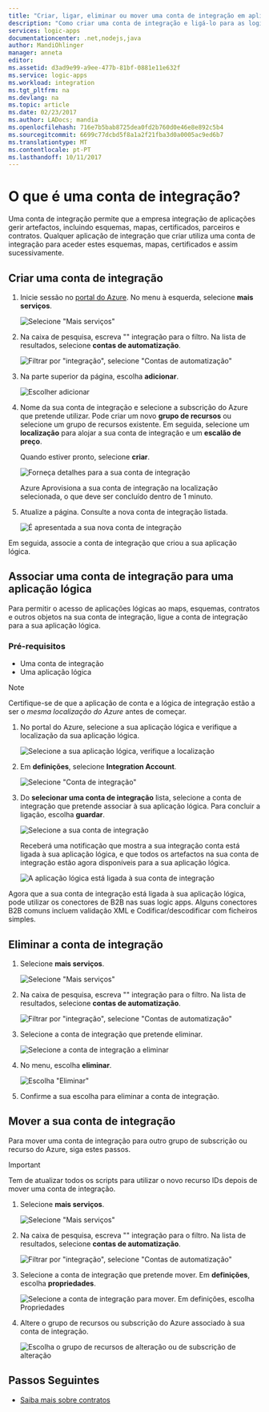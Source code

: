 ```yaml
---
title: "Criar, ligar, eliminar ou mover uma conta de integração em aplicações lógicas do Azure | Microsoft Docs"
description: "Como criar uma conta de integração e ligá-lo para as logic apps"
services: logic-apps
documentationcenter: .net,nodejs,java
author: MandiOhlinger
manager: anneta
editor: 
ms.assetid: d3ad9e99-a9ee-477b-81bf-0881e11e632f
ms.service: logic-apps
ms.workload: integration
ms.tgt_pltfrm: na
ms.devlang: na
ms.topic: article
ms.date: 02/23/2017
ms.author: LADocs; mandia
ms.openlocfilehash: 716e7b5bab8725dea0fd2b760d0e46e8e892c5b4
ms.sourcegitcommit: 6699c77dcbd5f8a1a2f21fba3d0a0005ac9ed6b7
ms.translationtype: MT
ms.contentlocale: pt-PT
ms.lasthandoff: 10/11/2017
---
```

# <a name="what-is-an-integration-account"></a>O que é uma conta de integração?

Uma conta de integração permite que a empresa integração de aplicações gerir artefactos, incluindo esquemas, mapas, certificados, parceiros e contratos. Qualquer aplicação de integração que criar utiliza uma conta de integração para aceder estes esquemas, mapas, certificados e assim sucessivamente.

## <a name="create-an-integration-account"></a>Criar uma conta de integração

1.  Inicie sessão no [portal do Azure](http://portal.azure.com "portal do Azure"). No menu à esquerda, selecione **mais serviços**.

    ![Selecione "Mais serviços"](./media/logic-apps-enterprise-integration-accounts/account-1.png)

2. Na caixa de pesquisa, escreva "" integração para o filtro. Na lista de resultados, selecione **contas de automatização**.

    ![Filtrar por "integração", selecione "Contas de automatização"](./media/logic-apps-enterprise-integration-accounts/account-2.png)  

3. Na parte superior da página, escolha **adicionar**.

    ![Escolher adicionar](./media/logic-apps-enterprise-integration-accounts/account-3.png)

4. Nome da sua conta de integração e selecione a subscrição do Azure que pretende utilizar. Pode criar um novo **grupo de recursos** ou selecione um grupo de recursos existente. Em seguida, selecione um **localização** para alojar a sua conta de integração e um **escalão de preço**. 

    Quando estiver pronto, selecione **criar**.

    ![Forneça detalhes para a sua conta de integração](./media/logic-apps-enterprise-integration-accounts/account-4.png)

    Azure Aprovisiona a sua conta de integração na localização selecionada, o que deve ser concluído dentro de 1 minuto.

5. Atualize a página. Consulte a nova conta de integração listada.

    ![É apresentada a sua nova conta de integração](./media/logic-apps-enterprise-integration-accounts/account-5.png) 

Em seguida, associe a conta de integração que criou a sua aplicação lógica. 

## <a name="link-an-integration-account-to-a-logic-app"></a>Associar uma conta de integração para uma aplicação lógica

Para permitir o acesso de aplicações lógicas ao maps, esquemas, contratos e outros objetos na sua conta de integração, ligue a conta de integração para a sua aplicação lógica.

### <a name="prerequisites"></a>Pré-requisitos

* Uma conta de integração
* Uma aplicação lógica

> [!NOTE] 
> Certifique-se de que a aplicação de conta e a lógica de integração estão a ser o *mesma localização do Azure* antes de começar.


1. No portal do Azure, selecione a sua aplicação lógica e verifique a localização da sua aplicação lógica.

    ![Selecione a sua aplicação lógica, verifique a localização](./media/logic-apps-enterprise-integration-accounts/linkaccount-1.png)

2. Em **definições**, selecione **Integration Account**.

    ![Selecione "Conta de integração"](./media/logic-apps-enterprise-integration-accounts/linkaccount-2.png)

3. Do **selecionar uma conta de integração** lista, selecione a conta de integração que pretende associar à sua aplicação lógica. Para concluir a ligação, escolha **guardar**.

    ![Selecione a sua conta de integração](./media/logic-apps-enterprise-integration-accounts/linkaccount-3.png)

    Receberá uma notificação que mostra a sua integração conta está ligada à sua aplicação lógica, e que todos os artefactos na sua conta de integração estão agora disponíveis para a sua aplicação lógica.

    ![A aplicação lógica está ligada à sua conta de integração](./media/logic-apps-enterprise-integration-accounts/linkaccount-5.png)

Agora que a sua conta de integração está ligada à sua aplicação lógica, pode utilizar os conectores de B2B nas suas logic apps. Alguns conectores B2B comuns incluem validação XML e Codificar/descodificar com ficheiros simples.  

## <a name="delete-your-integration-account"></a>Eliminar a conta de integração

1. Selecione **mais serviços**.

    ![Selecione "Mais serviços"](./media/logic-apps-enterprise-integration-accounts/account-1.png)

2. Na caixa de pesquisa, escreva "" integração para o filtro. Na lista de resultados, selecione **contas de automatização**.

    ![Filtrar por "integração", selecione "Contas de automatização"](./media/logic-apps-enterprise-integration-accounts/account-2.png)  

3. Selecione a conta de integração que pretende eliminar.

    ![Selecione a conta de integração a eliminar](./media/logic-apps-enterprise-integration-accounts/account-5.png)

4. No menu, escolha **eliminar**.

    ![Escolha "Eliminar"](./media/logic-apps-enterprise-integration-accounts/delete.png)

5. Confirme a sua escolha para eliminar a conta de integração.

## <a name="move-your-integration-account"></a>Mover a sua conta de integração

Para mover uma conta de integração para outro grupo de subscrição ou recurso do Azure, siga estes passos.

> [!IMPORTANT]
> Tem de atualizar todos os scripts para utilizar o novo recurso IDs depois de mover uma conta de integração.

1. Selecione **mais serviços**.

    ![Selecione "Mais serviços"](./media/logic-apps-enterprise-integration-accounts/account-1.png)

2. Na caixa de pesquisa, escreva "" integração para o filtro. Na lista de resultados, selecione **contas de automatização**.

    ![Filtrar por "integração", selecione "Contas de automatização"](./media/logic-apps-enterprise-integration-accounts/account-2.png)

3. Selecione a conta de integração que pretende mover. Em **definições**, escolha **propriedades**.

    ![Selecione a conta de integração para mover. Em definições, escolha Propriedades](./media/logic-apps-enterprise-integration-accounts/move.png)

5. Altere o grupo de recursos ou subscrição do Azure associado à sua conta de integração.

    ![Escolha o grupo de recursos de alteração ou de subscrição de alteração](./media/logic-apps-enterprise-integration-accounts/move-2.png)

## <a name="next-steps"></a>Passos Seguintes
* [Saiba mais sobre contratos](../logic-apps/logic-apps-enterprise-integration-agreements.md "Saiba mais sobre contratos de integração do enterprise")  

